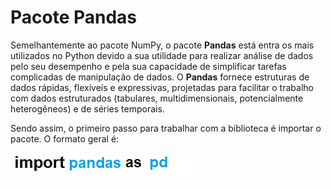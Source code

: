# Pacote Pandas

Semelhantemente ao pacote NumPy, o pacote **Pandas** está entra os mais utilizados no Python devido a sua utilidade para realizar análise de dados pelo seu desempenho e pela sua capacidade de simplificar tarefas complicadas de manipulação de dados. O **Pandas** fornece estruturas de dados rápidas, flexíveis e expressivas, projetadas para facilitar o trabalho com dados estruturados (tabulares, multidimensionais, potencialmente heterogêneos) e de séries temporais.

Sendo assim, o primeiro passo para trabalhar com a biblioteca é importar o pacote. O formato geral é:

![funcao](/imagens/import_pandas.png)


